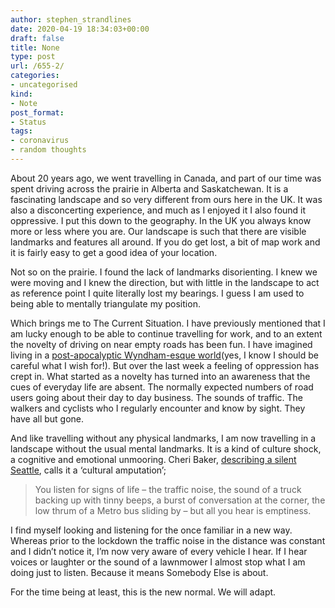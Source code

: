 ```yaml
---
author: stephen_strandlines
date: 2020-04-19 18:34:03+00:00
draft: false
title: None
type: post
url: /655-2/
categories:
- uncategorised
kind:
- Note
post_format:
- Status
tags:
- coronavirus
- random thoughts
---
```


About 20 years ago, we went travelling in Canada, and part of our time was spent driving across the prairie in Alberta and Saskatchewan. It is a fascinating landscape and so very different from ours here in the UK. It was also a disconcerting experience, and much as I enjoyed it I also found it oppressive. I put this down to the geography. In the UK you always know more or less where you are. Our landscape is such that there are visible landmarks and features all around. If you do get lost, a bit of map work and it is fairly easy to get a good idea of your location.

Not so on the prairie. I found the lack of landmarks disorienting. I knew we were moving and I knew the direction, but with little in the landscape to act as reference point I quite literally lost my bearings. I guess I am used to being able to mentally triangulate my position.

Which brings me to The Current Situation. I have previously mentioned that I am lucky enough to be able to continue travelling for work, and to an extent the novelty of driving on near empty roads has been fun. I have imagined living in a [post-apocalyptic Wyndham-esque world](https://strandlines.blog/549-2/)(yes, I know I should be careful what I wish for!). But over the last week a feeling of oppression has crept in. What started as a novelty has turned into an awareness that the cues of everyday life are absent. The normally expected numbers of road users going about their day to day business. The sounds of traffic. The walkers and cyclists who I regularly encounter and know by sight. They have all but gone.

And like travelling without any physical landmarks, I am now travelling in a landscape without the usual mental landmarks. It is a kind of culture shock, a cognitive and emotional unmooring. Cheri Baker, [describing a silent Seattle](https://www.cheribaker.com/the-shelter-in-place-diaries-honks/), calls it a ‘cultural amputation’;



<blockquote>You listen for signs of life – the traffic noise, the sound of a truck backing up with tinny beeps, a burst of conversation at the corner, the low thrum of a Metro bus sliding by – but all you hear is emptiness.</blockquote>



I find myself looking and listening for the once familiar in a new way. Whereas prior to the lockdown the traffic noise in the distance was constant and I didn’t notice it, I’m now very aware of every vehicle I hear. If I hear voices or laughter or the sound of a lawnmower I almost stop what I am doing just to listen. Because it means Somebody Else is about.

For the time being at least, this is the new normal. We will adapt.
